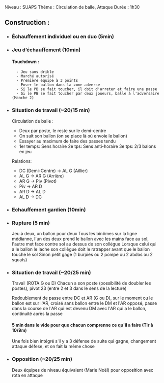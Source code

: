 Niveau : SUAPS
Thème : Circulation de balle, Attaque
Durée : 1h30

## Construction :
- ### Échauffement individuel ou en duo (5min)

- ### Jeu d’échauffement (10min)
	#### Touchdown :
		- Jeu sans drible
		- Marché autorisé
		- Première équipe à 3 points
		- Poser le ballon dans la zone adverse
		- Si le PB se fait toucher, il doit d'arreter et faire une passe
		- Si le PB se fait toucher par deux joueurs, balle à l'adversaire (Manche 2)

- ### Situation de travail (~20/15 min)
	Circulation de balle :
	- Deux par poste, le reste sur le demi-centre
	- On suit son ballon (on se place là où envoie le ballon)
	- Essayer au maximum de faire des passes tendu
	- 1er temps: Sens horaire
	2e tps: Sens anti-horaire
	3e tps: 2/3 balons en jeu

	Relations:
	- DC (Demi-Centre) -> AL G (Aillier)
	- AL G -> AR G (Arrière)
	- AR G -> Piv (Pivot)
	- Piv -> AR D
	- AR D -> AL D
	- AL D -> DC

- ### Echauffement gardien (10min)

- ### Rupture (5 min)
	Jeu à deux, un ballon pour deux
	Tous les binômes sur la ligne médianne, l'un des deux prend le ballon avec les mains face au sol, l'autre met face contre sol au dessus de son collègue
	Lorsque celui qui a le ballon le lache son collègue doit le ratrapper avant que le ballon touche le sol 
	Sinon petit gage (1 burpies ou 2 pompe ou 2 abdos ou 2 squats)

- ### Situation de travail (~20/25 min)
	Travail (ROTA G ou D)
	Chacun a son poste (possibilité de doubler les postes), pivot 23 (entre 2 et 3 dans le sens de la lecture)
	<br>
	
	Redoublement de passe entre DC et AR (G ou D), sur le moment ou le ballon est sur l'AR, croisé sans ballon entre le DM et l'AR opposé, passe dans la course de l'AR qui est devenu DM avec l'AR qui a le ballon, continuité après la passe
	
	#### 5 min dans le vide pour que chacun comprenne ce qu'il a faire (Tir à 10/9m)

	Une fois bien intégré s'il y a 3 défense de suite qui gagne, changement attaque défese, et on fait la même chose

- ### Opposition (~20/25 min)
	Deux équipes de niveau équivalent (Marie Noël) pour opposition avec rota en attaque